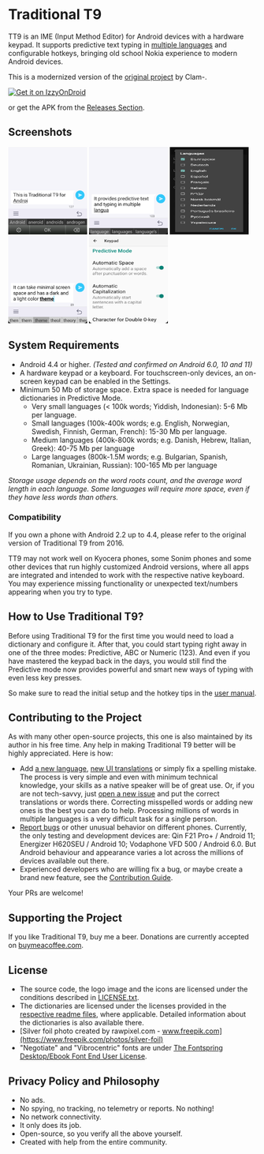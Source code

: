 # Traditional T9
TT9 is an IME (Input Method Editor) for Android devices with a hardware keypad. It supports predictive text typing in [multiple languages](languages/definitions) and configurable hotkeys, bringing old school Nokia experience to modern Android devices.

This is a modernized version of the [original project](https://github.com/Clam-/TraditionalT9) by Clam-.

[<img src="https://gitlab.com/IzzyOnDroid/repo/-/raw/master/assets/IzzyOnDroid.png"
     alt="Get it on IzzyOnDroid"
     height="80">](https://apt.izzysoft.de/fdroid/index/apk/io.github.sspanak.tt9)

or get the APK from the [Releases Section](https://github.com/sspanak/tt9/releases/latest).

## Screenshots
<img src="screenshots/1.png" width="160" height="177"> <img src="screenshots/3.png" width="160" height="177"> <img src="screenshots/5.png" width="160" height="177">
<img src="screenshots/2.png" width="160" height="177"> <img src="screenshots/4.png" width="160" height="177">

## System Requirements
- Android 4.4 or higher. _(Tested and confirmed on Android 6.0, 10 and 11)_
- A hardware keypad or a keyboard. For touchscreen-only devices, an on-screen keypad can be enabled in the Settings.
- Minimum 50 Mb of storage space. Extra space is needed for language dictionaries in Predictive Mode.
    - Very small languages (< 100k words; Yiddish, Indonesian): 5-6 Mb per language.
    - Small languages (100k-400k words; e.g. English, Norwegian, Swedish, Finnish, German, French): 15-30 Mb per language.
    - Medium languages (400k-800k words; e.g. Danish, Hebrew, Italian, Greek): 40-75 Mb per language
    - Large languages (800k-1.5M words; e.g. Bulgarian, Spanish, Romanian, Ukrainian, Russian): 100-165 Mb per language

_Storage usage depends on the word roots count, and the average word length in each language. Some languages will require more space, even if they have less words than others._

### Compatibility
If you own a phone with Android 2.2 up to 4.4, please refer to the original version of Traditional T9 from 2016.

TT9 may not work well on Kyocera phones, some Sonim phones and some other devices that run highly customized Android versions, where all apps are integrated and intended to work with the respective native keyboard. You may experience missing functionality or unexpected text/numbers appearing when you try to type.

## How to Use Traditional T9?
Before using Traditional T9 for the first time you would need to load a dictionary and configure it. After that, you could start typing right away in one of the three modes: Predictive, ABC or Numeric (123). And even if you have mastered the keypad back in the days, you would still find the Predictive mode now provides powerful and smart new ways of typing with even less key presses.

So make sure to read the initial setup and the hotkey tips in the [user manual](docs/user-manual.md).

## Contributing to the Project
As with many other open-source projects, this one is also maintained by its author in his free time. Any help in making Traditional T9 better will be highly appreciated. Here is how:
- Add [a new language](CONTRIBUTING.md#adding-a-new-language), [new UI translations](CONTRIBUTING.md#translating-the-ui) or simply fix a spelling mistake. The process is very simple and even with minimum technical knowledge, your skills as a native speaker will be of great use. Or, if you are not tech-savvy, just [open a new issue](https://github.com/sspanak/tt9/issues) and put the correct translations or words there. Correcting misspelled words or adding new ones is the best you can do to help. Processing millions of words in multiple languages is a very difficult task for a single person.
- [Report bugs](https://github.com/sspanak/tt9/issues) or other unusual behavior on different phones. Currently, the only testing and development devices are: Qin F21 Pro+ / Android 11; Energizer H620SEU / Android 10; Vodaphone VFD 500 / Android 6.0. But Android behaviour and appearance varies a lot across the millions of devices available out there.
- Experienced developers who are willing fix a bug, or maybe create a brand new feature, see the [Contribution Guide](CONTRIBUTING.md).

Your PRs are welcome!

## Supporting the Project
If you like Traditional T9, buy me a beer. Donations are currently accepted on [buymeacoffee.com](https://www.buymeacoffee.com/sspanak).

## License
- The source code, the logo image and the icons are licensed under the conditions described in [LICENSE.txt](LICENSE.txt).
- The dictionaries are licensed under the licenses provided in the [respective readme files](docs/dictionaries), where applicable. Detailed information about the dictionaries is also available there.
- [Silver foil photo created by rawpixel.com - www.freepik.com](https://www.freepik.com/photos/silver-foil)
- "Negotiate" and "Vibrocentric" fonts are under [The Fontspring Desktop/Ebook Font End User License](docs/desktop-ebook-EULA-1.8.txt).

## Privacy Policy and Philosophy
- No ads.
- No spying, no tracking, no telemetry or reports. No nothing!
- No network connectivity.
- It only does its job.
- Open-source, so you verify all the above yourself.
- Created with help from the entire community.